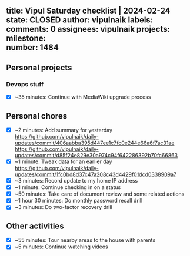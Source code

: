 title:	Vipul Saturday checklist | 2024-02-24
state:	CLOSED
author:	vipulnaik
labels:	
comments:	0
assignees:	vipulnaik
projects:	
milestone:	
number:	1484
--
## Personal projects

### Devops stuff

- [x] ~35 minutes: Continue with MediaWiki upgrade process

## Personal chores

- [x] ~2 minutes: Add summary for yesterday https://github.com/vipulnaik/daily-updates/commit/406aabba395d447ee1c7fc0e244e66a6f7ac31ae https://github.com/vipulnaik/daily-updates/commit/d85f24e829e30a974c94f642286392b70fc66863
- [x] ~1 minute: Tweak data for an earlier day https://github.com/vipulnaik/daily-updates/commit/1fc0bd8d37c47a208c43d4429f01dcd0338909a7
- [x] ~3 minutes: Record update to my home IP address
- [x] ~1 minute: Continue checking in on a status
- [x] ~50 minutes: Take care of document review and some related actions
- [x] ~1 hour 30 minutes: Do monthly password recall drill
- [x] ~3 minutes: Do two-factor recovery drill

## Other activities

- [x] ~55 minutes: Tour nearby areas to the house with parents
- [x] ~5 minutes: Continue watching videos
